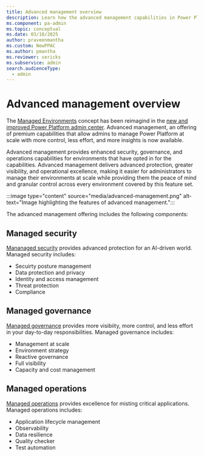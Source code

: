 ```yaml
---
title: Advanced management overview
description: Learn how the advanced management capabilities in Power Platform.
ms.component: pa-admin
ms.topic: conceptual
ms.date: 03/10/2025
author: praveenmantha
ms.custom: NewPPAC
ms.author: pmantha 
ms.reviewer: sericks
ms.subservice: admin
search.audienceType: 
  - admin
---
```


# Advanced management overview

The [Managed Environments](managed-environment-overview.md) concept has been reimagind in the [new and improved Power Platform admin center](new-admin-center.md). Advanced management, an offering of premium capabilities that allow admins to manage Power Platform at scale with more control, less effort, and more insights is now available.

Advanced management provides enhanced security, governance, and operations capabilities for environments that have opted in for the capabilities. Advanced management delivers advanced protection, greater visibility, and operational excellence, making it easier for administrators to manage their environments at scale while providing them the peace of mind and granular control across every environment covered by this feature set.

:::image type="content" source="media/advanced-management.png" alt-text="Image highlighting the features of advanced management.":::

The advanced management offering includes the following components:

## Managed security

[Mananaged security](security/managed-security.md) provides advanced protection for an AI-driven world. Managed security includes:
- Secuirty posture management
- Data protection and privacy
- Identity and access management
- Threat protection
- Compliance

## Managed governance

[Managed governance](managed-governance.md) provides more visibiity, more control, and less effort in your day-to-day responsibilities. Managed governance includes:
- Management at scale
- Environment strategy
- Reactive governance
- Full visibility
- Capacity and cost management

## Managed operations

[Managed operations](operations/overview.md) provides excellence for misting critical applications. Managed operations includes:
- Application lifecycle management
- Observability
- Data resilience
- Quality checker
- Test automation

  



